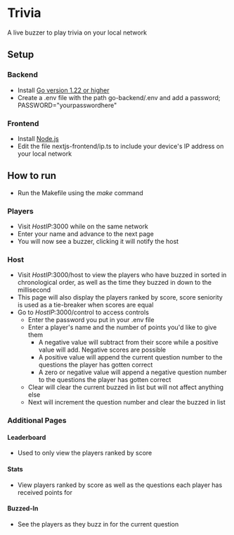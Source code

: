 # Trivia

A live buzzer to play trivia on your local network

## Setup

### Backend

-   Install [Go version 1.22 or higher](https://go.dev/doc/install)
-   Create a .env file with the path go-backend/.env and add a password; PASSWORD="yourpasswordhere"

### Frontend

-   Install [Node.js](https://nodejs.org/en/download/)
-   Edit the file nextjs-frontend/ip.ts to include your device's IP address on your local network

## How to run

-   Run the Makefile using the _make_ command

### Players

-   Visit _HostIP_:3000 while on the same network
-   Enter your name and advance to the next page
-   You will now see a buzzer, clicking it will notify the host

### Host

-   Visit _HostIP_:3000/host to view the players who have buzzed in sorted in chronological order, as well as the time they buzzed in down to the millisecond
-   This page will also display the players ranked by score, score seniority is used as a tie-breaker when scores are equal
-   Go to _HostIP_:3000/control to access controls
    -   Enter the password you put in your .env file
    -   Enter a player's name and the number of points you'd like to give them
        -   A negative value will subtract from their score while a positive value will add. Negative scores are possible
        -   A positive value will append the current question number to the questions the player has gotten correct
        -   A zero or negative value will append a negative question number to the questions the player has gotten correct
    -   Clear will clear the current buzzed in list but will not affect anything else
    -   Next will increment the question number and clear the buzzed in list

### Additional Pages

#### Leaderboard

-   Used to only view the players ranked by score

#### Stats

-   View players ranked by score as well as the questions each player has received points for

#### Buzzed-In

-   See the players as they buzz in for the current question
